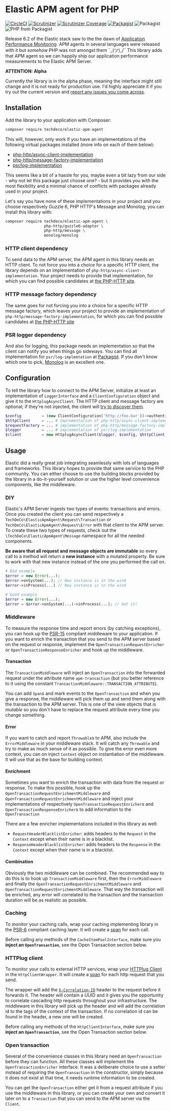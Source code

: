 # Elastic APM agent for PHP

[![CircleCI](https://img.shields.io/circleci/project/github/frankkoornstra/elastic-apm-agent.svg)](https://circleci.com/gh/frankkoornstra/elastic-apm-agent/tree/master)
[![Scrutinizer](https://img.shields.io/scrutinizer/g/frankkoornstra/elastic-apm-agent.svg)](https://scrutinizer-ci.com/g/frankkoornstra/elastic-apm-agent/?branch=master)
[![Scrutinizer Coverage](https://img.shields.io/scrutinizer/coverage/g/frankkoornstra/elastic-apm-agent.svg)](https://scrutinizer-ci.com/g/frankkoornstra/elastic-apm-agent/?branch=master)
[![Packagist](https://img.shields.io/packagist/v/techdeco/elastic-apm-agent.svg)](https://packagist.org/packages/techdeco/elastic-apm-agent)
![Packagist](https://img.shields.io/packagist/dt/techdeco/elastic-apm-agent.svg)
![PHP from Packagist](https://img.shields.io/packagist/php-v/techdeco/elastic-apm-agent.svg)

Release 6.2 of the Elastic stack saw to the the dawn of [Application Performance Monitoring](https://www.elastic.co/guide/en/apm/server/current/overview.html). APM agents in several languages were released with it but _somehow_ PHP was not amongst them ¯\_(ツ)_/¯ This library adds that APM agent so we can happily ship our application performance measurements to the Elastic APM Server.

**ATTENTION: Alpha**

Currently the library is in the alpha phase, meaning the interface might still change and it is not ready for production use. I'd highly appreciate it if you try out the current version and [report any issues you come across](https://github.com/frankkoornstra/elastic-apm-agent/issues).

## Installation

Add the library to your application with Composer:

```bash
composer require techdeco/elastic-apm-agent
```

This will, however, only work if you have an implementations of the following virtual packages installed (more info on each of them below):
- [php-http/async-client-implementation](https://packagist.org/providers/php-http/async-client-implementation)
- [php-http/message-factory-implementation](https://packagist.org/providers/php-http/message-factory-implementation)
- [psr/log-implementation](https://packagist.org/providers/psr/log-implementation)

This seems like a bit of a hassle for you, maybe even a bit lazy from our side - why not let this package just choose one? - but it provides you with the most flexibility and a minimal chance of conflicts with packages already used in your project.

Let's say you have none of these implementations in your project and you choose respectively Guzzle 6, PHP HTTP's Message and Monolog; you can install this library with:

```bash
composer require techdeco/elastic-apm-agent \
                 php-http/guzzle6-adapter \
                 php-http/message \
                 monolog/monolog
```


### HTTP client dependency

To send data to the APM server, the APM agent in this library needs an HTTP client. To not force you into a choice for a specific HTTP client, the library depends on an implementation of `php-http/async-client-implementation`. Your project needs to provide that implementation, for which you can find possible candidates at [the PHP-HTTP site](http://docs.php-http.org/en/latest/clients.html).

### HTTP message factory dependency

The same goes for not forcing you into a choice for a specific HTTP message factory, which leaves your project to provide an implementation of `php-http/message-factory-implementation`, for which you can find possible candidates at [the PHP-HTTP site](http://docs.php-http.org/en/latest/message/message-factory.html)

### PSR logger dependency

And also for logging, this package needs an implementation so that the client can notify you when things go sideways. You can find all implementation for `psr/log-implemtation` at [Packagist](https://packagist.org/providers/psr/log-implementation). If you don't know which one to pick, [Monolog](https://packagist.org/packages/monolog/monolog) is an excellent one.

## Configuration

To tell the library how to connect to the APM Server, initialize at least an implementation of `LoggerInterface` and a `ClientConfiguration` object and give it to the `HttplugAsyncClient`. The HTTP client and message factory are optional; if they're not injected, the client will [try to discover them](http://docs.php-http.org/en/latest/discovery.html).
```php
$config         = (new ClientConfiguration('http://foo.bar'))->authenticatedByToken('alloy');
$httpClient     = ... # Implementation of php-http/async-client-implementation
$requestFactory = ... # implementation of php-http/message-factory-implementation 
$logger         = ... # implementation of psr/log-implementation
$client         = new HttplugAsyncClient($logger, $config, $httpClient, $requestFactory);
```

## Usage

Elastic did a really great job integrating seamlessly with lots of languages and frameworks. This library hopes to provide that same service to the PHP community. You can either choose to use the building blocks provided by the library in a do-it-yourself solution or use the higher level convenience components, like the middleware.

### DIY

Elastic's APM Server ingests two types of events: transactions and errors. Once you created the client you can send respectively a `TechDeCo\ElasticApmAgent\Request\Transaction` or `TechDeCo\ElasticApmAgent\Request\Error` with that client to the APM server. To create these two types of requests, check out the `\TechDeCo\ElasticApmAgent\Message` namespace for all the needed components.

**Be aware that all request and message objects are immutable** so every call to a method will return a **new instance** with a mutated property. Be sure to work with that new instance instead of the one you performed the call on.

```php
# Bad example
$error = new Error(...);
$error->onSystem(...); // New instance is in the wind
$error->inProcess(...) // New instance is in the wind

# Good example
$error = new Error(...);
$error = $error->onSystem(...)->inProcess(...); // Got it!
```

### Middleware

To measure the response time and report errors (by catching exceptions), you can hook up the [PSR-15](https://www.php-fig.org/psr/psr-15/) compliant middleware to your application. If you want to enrich the transaction that you send to the APM server based on the request or response, implement the `OpenTransactionRequestEnricher` or `OpenTransactionResponseEnricher` and hook up the middleware. 

#### Transaction

The `TransactionMiddleware` will inject an `OpenTransaction` into the forwarded request under the attribute name `apm-transaction` (but you better reference to it using the constant `TransactionMiddleware::TRANSACTION_ATTRIBUTE`). 

You can add `Span`s and mark events to the `OpenTransaction` and when you give a response, the middleware will pick them up and send them along with the transaction to the APM server. This is one of the view objects that _is mutable_ so you don't have to replace the request attribute every time you change something.

#### Error

If you want to catch and report `Throwable`s to APM, also include the `ErrorMiddleware` in your middleware stack. It will catch any `Throwable` and try to make as much sense of it as possible. To give the error even more context, you can on inject `Context` object on instantiation of the middleware. It will use that as the base for building context.

#### Enrichment

Sometimes you want to enrich the transaction with data from the request or response. To make this possible, hook up the `OpenTransactionRequestEnrichmentMiddleware` and `OpenTransactionRequestEnrichmentMiddleware` and inject your implementations of respectively `OpenTransactionRequestEnricher`s and `OpenTransactionResponseEnricher`s to add information to the `OpenTransaction`

There are a few enricher implementations included in this library as well:
- `RequestHeaderBlacklistEnricher`: adds headers to the `Request` in the `Context` except when their name is in a blacklist.
- `ResponseHeaderBlacklistEnricher`: adds headers to the `Response` in the `Context` except when their name is in a blacklist.

#### Combination

Obviously the two middleware can be combined. The recommended way to do this is to hook up `TransactionMiddleware` first, then the `ErrorMiddleware` and finally the `OpenTransactionRequestEnrichmentMiddleware` and `OpenTransactionRequestEnrichmentMiddleware`. That way the transaction will be enriched, any error will correlated to the transaction and the transaction duration will be as realistic as possible.

### Caching

To monitor your caching calls, wrap your caching implementing library in the [PSR-6](https://www.php-fig.org/psr/psr-6/) compliant caching layer. It will create a [span](https://www.elastic.co/guide/en/apm/server/current/spans.html) for each call.

Before calling any methods of the `CacheItemPoolInterface`, make sure you **inject an `OpenTransaction`**, see the Open Transaction section below.

### HTTPlug client

To monitor your calls to external HTTP services, wrap your [HTTPlug Client](http://docs.php-http.org/en/latest/httplug/introduction.html) in the `HttpClientWrapper`. It will create a [span](https://www.elastic.co/guide/en/apm/server/current/spans.html) for each http request that you send.

The wrapper will add the [`X-Correlation-ID`](https://en.wikipedia.org/wiki/List_of_HTTP_header_fields#Common_non-standard_request_fields) header to the request before it forwards it. The header will contain a UUID and it gives you the opportunity to correlate cascading http requests throughout your infrastructure. The middleware in this library will pick up the header and will add the correlation id to the tags of the context of the transaction. If no correlation id can be found in the header, a new one will be created.

Before calling any methods of the `HttpClientInterface`, make sure you **inject an `OpenTransaction`**, see the Open Transaction section below.

### Open transaction

Several of the convenience classes in this library need an `OpenTransaction` before they can function. All these classes will implement the `OpenTransactionEnricher` interface. It was a deliberate choice to use a setter instead of requiring the `OpenTransaction` in the constructor, simply because it does not exist at that time, it needs runtime information to be created.

You can get the `OpenTransaction` either get it from a request attribute if you use the middleware in this library, or you can create your own and convert it later on to a `Transaction` that you can send to the APM server via the `Client`.
